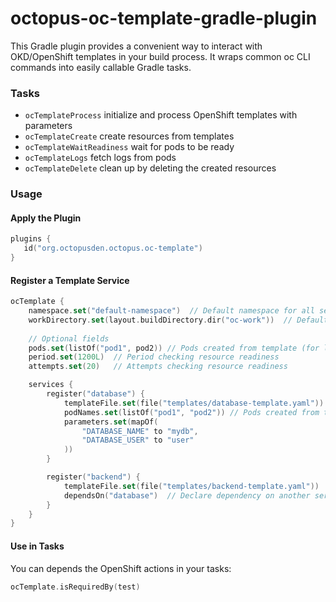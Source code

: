 # octopus-oc-template-gradle-plugin
This Gradle plugin provides a convenient way to interact with OKD/OpenShift templates in your build process. It wraps common oc CLI commands into easily callable Gradle tasks.

### Tasks
- `ocTemplateProcess` initialize and process OpenShift templates with parameters
- `ocTemplateCreate` create resources from templates
- `ocTemplateWaitReadiness` wait for pods to be ready
- `ocTemplateLogs` fetch logs from pods
- `ocTemplateDelete` clean up by deleting the created resources

### Usage
#### Apply the Plugin

```kotlin
plugins {
   id("org.octopusden.octopus.oc-template")
}
```
#### Register a Template Service
```kotlin
ocTemplate {
    namespace.set("default-namespace")  // Default namespace for all services
    workDirectory.set(layout.buildDirectory.dir("oc-work"))  // Default work directory
    
    // Optional fields
    pods.set(listOf("pod1", pod2)) // Pods created from template (for logs info)
    period.set(1200L)  // Period checking resource readiness
    attempts.set(20)   // Attempts checking resource readiness

    services {
        register("database") {
            templateFile.set(file("templates/database-template.yaml"))
            podNames.set(listOf("pod1", "pod2")) // Pods created from the template
            parameters.set(mapOf(
                "DATABASE_NAME" to "mydb",
                "DATABASE_USER" to "user"
            ))
        }

        register("backend") {
            templateFile.set(file("templates/backend-template.yaml"))
            dependsOn("database")  // Declare dependency on another service
        }
    }
}
```

#### Use in Tasks
You can depends the OpenShift actions in your tasks:
```kotlin
ocTemplate.isRequiredBy(test)
```